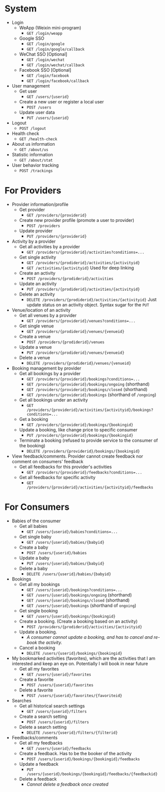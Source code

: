 # System
* Login
  * WeApp (Weixin mini-program)
    * `GET /login/weapp`
  * Google SSO
    * `GET /login/google` 
    * `GET /login/google/callback`
  * WeChat SSO [Optional]
    * `GET /login/wechat` 
    * `GET /login/wechat/callback`
  * Facebook SSO [Optional]
    * `GET /login/facebook` 
    * `GET /login/facebook/callback`
* User management
  * Get user
    * `GET /users/{userid}`
  * Create a new user or register a local user
    * `POST /users`
  * Update user data
    * `PUT /users/{userid}`
* Logout
  * `POST /logout`
* Health check
  * `GET /health-check`
* About us information
  * `GET /about/us`
* Statistic information
  * `GET /about/stat`
* User behavior tracking
  * `POST /trackings`

# For Providers
* Provider information/profile
  * Get provider
    * `GET /providers/{providerid}`
  * Create new provider profile (promote a user to provider)
    * `POST /providers`
  * Update provider
    * `PUT /providers/{providerid}`
* Activity by a provider
  * Get all activities by a provider
    * `GET /providers/{providerid}/activities?conditions=...`
  * Get single activity
    * `GET /providers/{prodiderid}/activities/{activityid}`
    * `GET /activities/{activityid}` Used for deep linking
  * Create an activity
    * `POST /providers/{prodiderid}/activities`
  * Update an activity
    * `PUT /providers/{prodiderid}/activities/{activityid}`
  * Delete an activity
    * `DELETE /providers/{prodiderid}/activities/{activityid}` Just update status on an activity object. Syntax sugar for the `PUT`
* Venue/location of an activity
  * Get all venues by a provider
    * `GET /providers/{providerid}/venues?conditions=...`
  * Get single venue
    * `GET /providers/{prodiderid}/venues/{venueid}`
  * Create a venue
    * `POST /providers/{prodiderid}/venues`
  * Update a venue
    * `PUT /providers/{prodiderid}/venues/{venueid}`
  * Delete a venue
    * `DELETE /providers/{prodiderid}/venues/{venueid}`
* Booking management by provider
  * Get all bookings by a provider
    * `GET /providers/{providerid}/bookings?conditions=...`
    * `GET /providers/{providerid}/bookings/ongoing` (shorthand)
    * `GET /providers/{providerid}/bookings/closed` (shorthand)
    * `GET /providers/{providerid}/bookings` (shorthand of `/ongoing`)
  * Get all bookings under an activity
    * `GET /providers/{providerid}/activities/{activityid}/bookings?conditions=...`
  * Get a booking
    * `GET /providers/{providerid}/bookings/{bookingid}`
  * Update a booking, like change price to specific consumer
    * `PUT /providers/{providerid}/bookings/{bookingid}`
  * Terminate a booking (refused to provide service to the consumer of the booking)
    * `DELETE /providers/{providerid}/bookings/{bookingid}`
* View feedback/comments. Provider cannot create feedback nor comment on consumers' feedback
  * Get all feedbacks for this provider's activities
    * `GET /providers/{providerid}/feedbacks?conditions=...`
  * Get all feedbacks for specific activity
    * `GET /providers/{providerid}/activities/{activityid}/feedbacks`


# For Consumers
* Babies of the consumer
  * Get all babies
    * `GET /users/{userid}/babies?conditions=...`
  * Get single baby
    * `GET /users/{userid}/babies/{babyid}`
  * Create a baby
    * `POST /users/{userid}/babies`
  * Update a baby
    * `PUT /users/{userid}/babies/{babyid}`
  * Delete a baby
    * `DELETE /users/{userid}/babies/{babyid}`
* Bookings
  * Get all my bookings
    * `GET /users/{userid}/bookings?conditions=...`
    * `GET /users/{userid}/bookings/ongoing` (shorthand)
    * `GET /users/{userid}/bookings/closed` (shorthand)
    * `GET /users/{userid}/bookings` (shorthand of `ongoing`)
  * Get single booking
    * `GET /users/{userid}/bookings/{bookingid}`
  * Create a booking. (Create a booking based on an activity)
    * `POST /providers/{prodiderid}/activities/{activityid}`
  * Update a booking.
    * _A consumer cannot update a booking, and has to cancel and re-book the activity._
  * Cancel a booking
    * `DELETE /users/{userid}/bookings/{bookingid}`
* My bookmarked activities (favorites), which are the activities that I am interested and keep an eye on. Potentially I will book in near future
  * Get all my favorites
    * `GET /users/{userid}/favorites`
  * Create a favorite
    * `POST /users/{userid}/favorites`
  * Delete a favorite
    * `POST /users/{userid}/favorites/{favoriteid}`
* Searches
  * Get all historical search settings
    * `GET /users/{userid}/filters`
  * Create a search setting
    * `POST /users/{userid}/filters`
  * Delete a search setting
    * `DELETE /users/{userid}/filters/{filterid}`
* Feedbacks/comments
  * Get all my feedbacks
    * `GET /users/{userid}/feedbacks`
  * Create a feedback. Has to be the booker of the activity
    * `POST /users/{userid}/bookings/{bookingid}/feedbacks`
  * Update a feedback
    * `PUT /users/{userid}/bookings/{bookingid}/feedbacks/{feedbackid}`
  * Delete a feedback
    * _Cannot delete a feedback once created_

